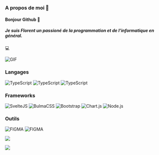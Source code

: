 ### A propos de moi :boy:

#### Bonjour Github :open_hands:

##### Je suis Florent un passioné de la programmation et de l'informatique en général.

:computer:

![GIF](https://www.icegif.com/wp-content/uploads/icegif-6438.gif)

### Langages

![TypeScript](https://img.shields.io/badge/-HTML5-F5F5F5?style=for-the-badge&logo=html5&color=red&logoColor=white)
![TypeScript](https://img.shields.io/badge/-CSS3-blue?style=for-the-badge&logo=css3)
![TypeScript](https://img.shields.io/badge/-Typescript-yellow?style=for-the-badge&logo=typescript&logoColor=white)

### Frameworks

![SvelteJS](https://img.shields.io/badge/svelte-orange?style=for-the-badge&logo=svelte&logoColor=white)
![BulmaCSS](https://img.shields.io/badge/bulmaCSS-6DA55F?style=for-the-badge&logo=bulma&logoColor=white)
![Bootstrap](https://img.shields.io/badge/bootstrap-purple?style=for-the-badge&logo=bootstrap&logoColor=white)
![Chart.js](https://img.shields.io/badge/chart.js-00BBFF?style=for-the-badge&logo=chart.js&logoColor=white)
![Node.js](https://img.shields.io/badge/node.js-1abc9c?style=for-the-badge&logo=node.js&logoColor=white)

### Outils

![FIGMA](https://img.shields.io/badge/figma-00BBFF?style=for-the-badge&logo=figma&logoColor=white&color=red)
![FIGMA](https://img.shields.io/badge/Socket.IO-27ae60?style=for-the-badge&logo=socket.io&logoColor=white)

<img src="https://github-readme-streak-stats.herokuapp.com/?user=florentazd&theme=dark&hide_border=true"/>

<img 
   src="https://github-readme-stats.vercel.app/api?username=florentazd&show_icons=true&theme=tokyonight" 
/>
